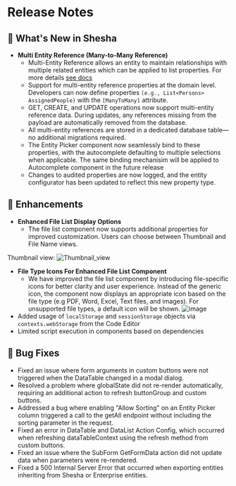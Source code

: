 # Release Notes
## 🚀 What's New in Shesha
- **Multi Entity Reference (Many-to-Many Reference)**
  - Multi-Entity Reference allows an entity to maintain relationships with multiple related entities which can be applied to list properties. For more details [see docs](https://docs.shesha.io/docs/back-end-basics/multi-entity-reference/) 
  - Support for multi-entity reference properties at the domain level. Developers can now define properties `(e.g., List<Persons> AssignedPeople)` with the `[ManyToMany]` attribute.
  - GET, CREATE, and UPDATE operations now support multi-entity reference data. During updates, any references missing from the payload are automatically removed from the database.
  - All multi-entity references are stored in a dedicated database table—no additional migrations required.
  - The Entity Picker component now seamlessly bind to these properties, with the autocomplete defaulting to multiple selections when applicable. The same binding mechanisim will be applied to Autocomplete component in the future release
  - Changes to audited properties are now logged, and the entity configurator has been updated to reflect this new property type.

## 💪 Enhancements
- **Enhanced File List Display Options**
   - The file list component now supports additional properties for improved customization. Users can choose between Thumbnail and File Name views.
  
Thumbnail view:
![Thumbnail_view](https://github.com/user-attachments/assets/7ab39a6e-9ab0-4a0b-a304-349fda212b52)

- **File Type Icons For Enhanced File List Component**
  - We have improved the file list component by introducing file-specific icons for better clarity and user experience. Instead of the generic icon, the component now displays an appropriate icon based on the file type (e.g PDF, Word, Excel, Text files, and images). For unsupported file types, a default icon will be shown.
![image](https://github.com/user-attachments/assets/bbaa9f57-d8fd-4645-879c-4269d759606e)
- Added usage of `localStorage` and `sessionStorage` objects via `contexts.webStorage` from the Code Editor
- Limited script execution in components based on dependencies

## 🐞 Bug Fixes
- Fixed an issue where form arguments in custom buttons were not triggered when the DataTable changed in a modal dialog.
- Resolved a problem where globalState did not re-render automatically, requiring an additional action to refresh buttonGroup and custom buttons.
- Addressed a bug where enabling "Allow Sorting" on an Entity Picker column triggered a call to the getAll endpoint without including the sorting parameter in the request.
- Fixed an error in DataTable and DataList Action Config, which occurred when refreshing dataTableContext using the refresh method from custom buttons.
- Fixed an issue where the SubForm GetFormData action did not update data when parameters were re-rendered.
- Fixed a 500 Internal Server Error that occurred when exporting entities inheriting from Shesha or Enterprise entities.
